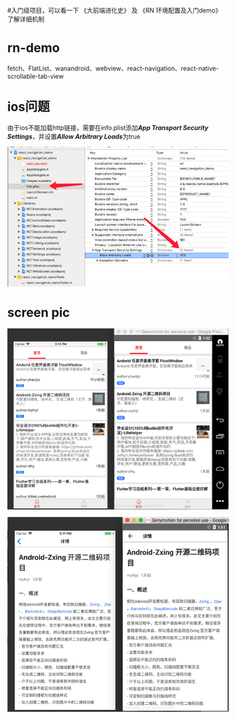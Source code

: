 #入门级项目，可以看一下 《大前端进化史》 及 《RN 环境配置及入门demo》 了解详细机制

# rn-demo
fetch、FlatList、wanandroid、webview、react-navigation、react-native-scrollable-tab-view

# ios问题

由于ios不能加载http链接，需要在info.plist添加***App Transport Security Settings***，并设置***Allow Arbitrary Loads***为true

![pic](screen/ios.png)

# screen pic

![pic](screen/1.png)

![pic](screen/2.png)


